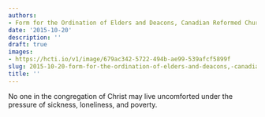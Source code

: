 ```yaml
---
authors:
- Form for the Ordination of Elders and Deacons, Canadian Reformed Church
date: '2015-10-20'
description: ''
draft: true
images:
- https://hcti.io/v1/image/679ac342-5722-494b-ae99-539afcf5899f
slug: 2015-10-20-form-for-the-ordination-of-elders-and-deacons,-canadian-reformed-church
title: ''
---
```


No one in the congregation of Christ may live uncomforted under the pressure of sickness, loneliness, and poverty.
